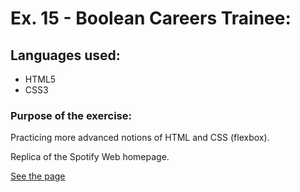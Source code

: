 # Ex. 15 - Boolean Careers Trainee:

## Languages used:

- HTML5
- CSS3

### Purpose of the exercise:

Practicing more advanced notions of HTML and CSS (flexbox).

Replica of the Spotify Web homepage.

[See the page](https://francesco-allera.github.io/html-css-spotifyweb)
